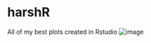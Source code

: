# harshR
All of my best plots created in Rstudio
![image](https://user-images.githubusercontent.com/87293901/125266716-b7af1f80-e323-11eb-994f-51db36d408d1.png)
